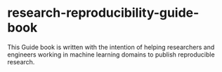 # research-reproducibility-guide-book
This Guide book is written with the intention of helping researchers and engineers working in machine learning domains to publish reproducible research.
